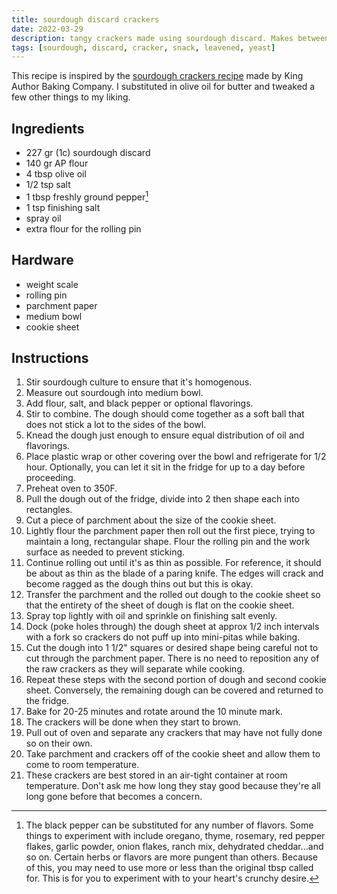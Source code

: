 ```yaml
---
title: sourdough discard crackers
date: 2022-03-29
description: tangy crackers made using sourdough discard. Makes between 20 and 50 crackers (depends on cut size)
tags: [sourdough, discard, cracker, snack, leavened, yeast]
---
```


This recipe is inspired by the [sourdough crackers recipe](https://www.kingarthurbaking.com/recipes/sourdough-crackers-recipe) made by King Author Baking Company. I substituted in olive oil for butter and tweaked a few other things to my liking.

## Ingredients

- 227 gr (1c) sourdough discard
- 140 gr AP flour
- 4 tbsp olive oil
- 1/2 tsp salt
- 1 tbsp freshly ground pepper[^options]
- 1 tsp finishing salt
- spray oil
- extra flour for the rolling pin

## Hardware

- weight scale
- rolling pin
- parchment paper
- medium bowl
- cookie sheet

## Instructions

1. Stir sourdough culture to ensure that it's homogenous.
2. Measure out sourdough into medium bowl.
3. Add flour, salt, and black pepper or optional flavorings.
4. Stir to combine. The dough should come together as a soft ball that does not stick a lot to the sides of the bowl.
5. Knead the dough just enough to ensure equal distribution of oil and flavorings.
6. Place plastic wrap or other covering over the bowl and refrigerate for 1/2 hour. Optionally, you can let it sit in the fridge for up to a day before proceeding.
7. Preheat oven to 350F.
8. Pull the dough out of the fridge, divide into 2 then shape each into rectangles.
9. Cut a piece of parchment about the size of the cookie sheet.
10. Lightly flour the parchment paper then roll out the first piece, trying to maintain a long, rectangular shape. Flour the rolling pin and the work surface as needed to prevent sticking.
11. Continue rolling out until it's as thin as possible. For reference, it should be about as thin as the blade of a paring knife. The edges will crack and become ragged as the dough thins out but this is okay.
12. Transfer the parchment and the rolled out dough to the cookie sheet so that the entirety of the sheet of dough is flat on the cookie sheet.
13. Spray top lightly with oil and sprinkle on finishing salt evenly.
14. Dock (poke holes through) the dough sheet at approx 1/2 inch intervals with a fork so crackers do not puff up into mini-pitas while baking.
15. Cut the dough into 1 1/2" squares or desired shape being careful not to cut through the parchment paper. There is no need to reposition any of the raw crackers as they will separate while cooking.
16. Repeat these steps with the second portion of dough and second cookie sheet. Conversely, the remaining dough can be covered and returned to the fridge.
17. Bake for 20-25 minutes and rotate around the 10 minute mark.
18. The crackers will be done when they start to brown.
19. Pull out of oven and separate any crackers that may have not fully done so on their own.
20. Take parchment and crackers off of the cookie sheet and allow them to come to room temperature.
21. These crackers are best stored in an air-tight container at room temperature. Don't ask me how long they stay good because they're all long gone before that becomes a concern.

[^options]: The black pepper can be substituted for any number of flavors. Some things to experiment with include oregano, thyme, rosemary, red pepper flakes, garlic powder, onion flakes, ranch mix, dehydrated cheddar...and so on. Certain herbs or flavors are more pungent than others. Because of this, you may need to use more or less than the original tbsp called for. This is for you to experiment with to your heart's crunchy desire.
